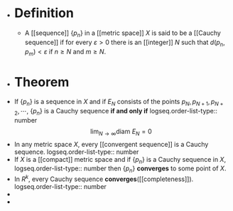 - # Definition
	- A [[sequence]] $\{p_n\}$ in a [[metric space]] $X$ is said to be a [[Cauchy sequence]] if for every $\varepsilon > 0$ there is an [[integer]] $N$ such that $d(p_n , p_m)<\varepsilon$ if $n\ge N$ and $m\ge N$.
- # Theorem
- If $\{p_n\}$ is a sequence in $X$ and if $E_N$ consists of the points $p_N, p_{N+1} ,p_{N+2},\cdots$, $\{p_n\}$ is a Cauchy sequence **if and only if** 
  logseq.order-list-type:: number
  $$\lim_{N\to\infty}\mathrm{diam}\ E_N= 0$$
- In any metric space $X$, every [[convergent sequence]] is a Cauchy sequence.
  logseq.order-list-type:: number
- If $X$ is a [[compact]] metric space and if $\{p_n\}$ is a Cauchy sequence in $X$,
  logseq.order-list-type:: number
  then $\{p_n\}$ **converges** to some point of $X$.
- In $R^k$, every Cauchy sequence **converges**([[completeness]]).
  logseq.order-list-type:: number
-
-